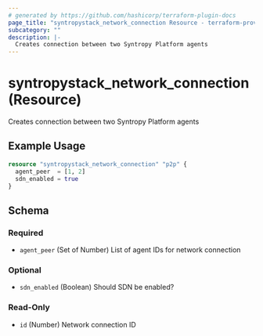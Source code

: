 ```yaml
---
# generated by https://github.com/hashicorp/terraform-plugin-docs
page_title: "syntropystack_network_connection Resource - terraform-provider-syntropystack"
subcategory: ""
description: |-
  Creates connection between two Syntropy Platform agents
---
```


# syntropystack_network_connection (Resource)

Creates connection between two Syntropy Platform agents

## Example Usage

```terraform
resource "syntropystack_network_connection" "p2p" {
  agent_peer  = [1, 2]
  sdn_enabled = true
}
```

<!-- schema generated by tfplugindocs -->
## Schema

### Required

- `agent_peer` (Set of Number) List of agent IDs for network connection

### Optional

- `sdn_enabled` (Boolean) Should SDN be enabled?

### Read-Only

- `id` (Number) Network connection ID


